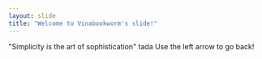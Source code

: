 ```yaml
---
layout: slide
title: "Welcome to Vinabookworm's slide!"
---
```

"Simplicity is the art of sophistication" tada
Use the left arrow to go back!
